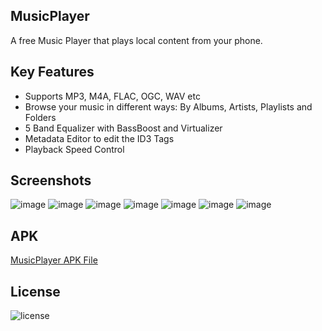 ## MusicPlayer

A free Music Player that plays local content from your phone. 

## Key Features

* Supports MP3, M4A, FLAC, OGC, WAV etc
* Browse your music in different ways: By Albums, Artists, Playlists and Folders 
* 5 Band Equalizer with BassBoost and Virtualizer
* Metadata Editor to edit the ID3 Tags
* Playback Speed Control

## Screenshots

![image](/screenshots/image6.png) 
![image](/screenshots/image5.png)
![image](/screenshots/image7.png) 
![image](/screenshots/image3.png) 
![image](/screenshots/image2.png)
![image](/screenshots/image1.png)
![image](/screenshots/image4.png)

## APK

[MusicPlayer APK File](https://github.com/amrishr44/MusicPlayer/raw/master/MusicPlayer.apk)

## License

![license](/LICENSE)

